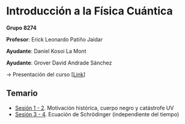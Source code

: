 # Introducción a la Física Cuántica

**Grupo 8274**

**Profesor**: Erick Leonardo Patiño Jaidar

**Ayudante**: Daniel Kosoi La Mont

**Ayudante**: Grover David Andrade Sánchez

→ Presentación del curso [[Link](https://www.fciencias.unam.mx/docencia/horarios/presentacion/347050)]

## Temario
- [Sesión 1 - 2](/Mec%C3%A1nica%20Cu%C3%A1ntica/Sesi%C3%B3n%201%20-%202.pdf). Motivación histórica, cuerpo negro y catástrofe UV
- [Sesión 3 - 4](/Mec%C3%A1nica%20Cu%C3%A1ntica/Sesi%C3%B3n%203%20-%204.pdf). Ecuación de Schrӧdinger (independiente del tiempo)